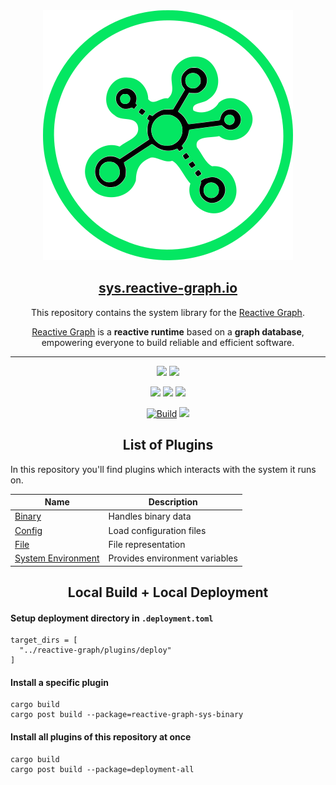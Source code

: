 <div align="center">
  <a href="https://www,reactive-graph.io/"><img src="https://raw.githubusercontent.com/reactive-graph/design/main/public/logo/rendered/malachite/reactive-graph-400x400.png" alt="Reactive Graph"></a>
</div>

<h2 align="center">
    <a href="https://sys.reactive-graph.io/">sys.reactive-graph.io</a>
</h2>

<p align="center">
This repository contains the system library for the <a href="https://github.com/reactive-graph/reactive-graph">Reactive Graph</a>.
</p>

<p align="center">
  <a href="https://github.com/reactive-graph/reactive-graph">Reactive Graph</a> is a <b>reactive runtime</b> based on a <b>graph database</b>, empowering everyone to build reliable and efficient software.
</p>

<hr>

<div align="center" style="text-align: center">

[<img src="https://img.shields.io/badge/book-master-yellow">](https://docs.reactive-graph.io/book/)
[<img src="https://img.shields.io/badge/api-master-yellow">](https://docs.reactive-graph.io/docs/)

[<img src="https://img.shields.io/badge/Language-Rust-brightgreen">](https://www.rust-lang.org/)
[<img src="https://img.shields.io/badge/Platforms-Linux%20%26%20Windows-brightgreen">]()
[<img src="https://img.shields.io/github/license/reactive-graph/sys">](https://github.com/reactive-graph/sys/blob/main/LICENSE)

[![Build](https://github.com/reactive-graph/sys/actions/workflows/rust.yml/badge.svg)](https://github.com/reactive-graph/sys/actions/workflows/rust.yml)
[<img src="https://img.shields.io/discord/698219248954376256?logo=discord">](https://discord.com/invite/acUW8k7)

</div>


<h2 align="center" style="text-align: center;">List of Plugins</h2>

In this repository you'll find plugins which interacts with the system it runs on.

| Name                                                         | Description                    |
|--------------------------------------------------------------|--------------------------------|
| [Binary](./plugins/binary/README.md)                         | Handles binary data            |
| [Config](./plugins/config/README.md)                         | Load configuration files       |
| [File](./plugins/file/README.md)                             | File representation            |
| [System Environment](./plugins/system-environment/README.md) | Provides environment variables |

<h2 align="center" style="text-align: center;">Local Build + Local Deployment</h2>

#### Setup deployment directory in `.deployment.toml`

```shell
target_dirs = [
  "../reactive-graph/plugins/deploy"
]
```

#### Install a specific plugin

```shell
cargo build
cargo post build --package=reactive-graph-sys-binary
```

#### Install all plugins of this repository at once

```shell
cargo build
cargo post build --package=deployment-all
```
